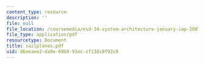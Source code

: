 ```yaml
---
content_type: resource
description: ''
file: null
file_location: /coursemedia/esd-34-system-architecture-january-iap-2007/d6eeaee2da9e69b093eccf138c0f92c9_sailplanes.pdf
file_type: application/pdf
resourcetype: Document
title: sailplanes.pdf
uid: d6eeaee2-da9e-69b0-93ec-cf138c0f92c9
---
```

